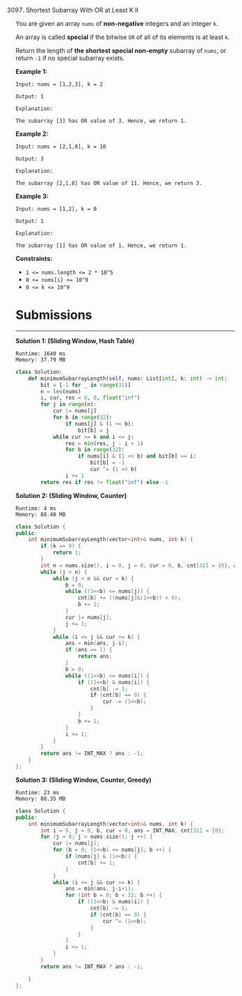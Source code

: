 3097. Shortest Subarray With OR at Least K II

You are given an array `nums` of **non-negative** integers and an integer `k`.

An array is called **special** if the bitwise `OR` of all of its elements is at least `k`.

Return the length of **the shortest special non-empty** subarray  of `nums`, or return `-1` if no special subarray exists.

 

**Example 1:**
```
Input: nums = [1,2,3], k = 2

Output: 1

Explanation:

The subarray [3] has OR value of 3. Hence, we return 1.
```

**Example 2:**
```
Input: nums = [2,1,8], k = 10

Output: 3

Explanation:

The subarray [2,1,8] has OR value of 11. Hence, we return 3.
```

**Example 3:**
```
Input: nums = [1,2], k = 0

Output: 1

Explanation:

The subarray [1] has OR value of 1. Hence, we return 1.
```
 

**Constraints:**

* `1 <= nums.length <= 2 * 10^5`
* `0 <= nums[i] <= 10^9`
* `0 <= k <= 10^9`

# Submissions
---
**Solution 1: (Sliding Window, Hash Table)**
```
Runtime: 1640 ms
Memory: 37.79 MB
```
```python
class Solution:
    def minimumSubarrayLength(self, nums: List[int], k: int) -> int:
        bit = [-1 for _ in range(32)]
        n = len(nums)
        i, cur, res = 0, 0, float("inf")
        for j in range(n):
            cur |= nums[j]
            for b in range(32):
                if nums[j] & (1 << b):
                    bit[b] = j
            while cur >= k and i <= j:
                res = min(res, j - i + 1)
                for b in range(32):
                    if nums[i] & (1 << b) and bit[b] == i:
                        bit[b] = -1
                        cur ^= (1 << b)
                i += 1     
        return res if res != float("inf") else -1

```

**Solution 2: (Sliding Window, Counter)**
```
Runtime: 4 ms
Memory: 88.40 MB
```
```c++
class Solution {
public:
    int minimumSubarrayLength(vector<int>& nums, int k) {
        if (k == 0) {
            return 1;
        }
        int n = nums.size(), i = 0, j = 0, cur = 0, b, cnt[32] = {0}, ans = INT_MAX;
        while (j < n) {
            while (j < n && cur < k) {
                b = 0;
                while ((1<<b) <= nums[j]) {
                    cnt[b] += ((nums[j]&(1<<b)) > 0);
                    b += 1;
                }
                cur |= nums[j];
                j += 1;
            }
            while (i <= j && cur >= k) {
                ans = min(ans, j-i);
                if (ans == 1) {
                    return ans;
                }
                b = 0;
                while ((1<<b) <= nums[i]) {
                    if ((1<<b) & nums[i]) {
                        cnt[b] -= 1;
                        if (cnt[b] == 0) {
                            cur -= (1<<b); 
                        }
                    }
                    b += 1;
                }
                i += 1;
            }
        }
        return ans != INT_MAX ? ans : -1;
    }
};
```

**Solution 3: (Sliding Window, Counter, Greedy)**
```
Runtime: 23 ms
Memory: 88.35 MB
```
```c++
class Solution {
public:
    int minimumSubarrayLength(vector<int>& nums, int k) {
        int i = 0, j = 0, b, cur = 0, ans = INT_MAX, cnt[32] = {0};
        for (j = 0; j < nums.size(); j ++) {
            cur |= nums[j];
            for (b = 0; (1<<b) <= nums[j]; b ++) {
                if (nums[j] & (1<<b)) {
                    cnt[b] += 1;
                }
            }
            while (i <= j && cur >= k) {
                ans = min(ans, j-i+1);
                for (int b = 0; b < 32; b ++) {
                    if ((1<<b) & nums[i]) {
                        cnt[b] -= 1;
                        if (cnt[b] == 0) {
                            cur ^= (1<<b);
                        }
                    }
                }
                i += 1;
            }
        }
        return ans != INT_MAX ? ans : -1;

    }
};
```

